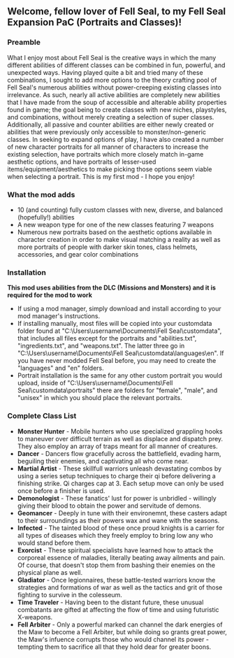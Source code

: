 ## Welcome, fellow lover of Fell Seal, to my Fell Seal Expansion PaC (Portraits and Classes)!

### Preamble
What I enjoy most about Fell Seal is the creative ways in which the many different abilities of different classes can be combined in fun, powerful, and unexpected ways. Having played quite a bit and tried many of these combinations, I sought to add more options to the theory crafting pool of Fell Seal's numerous abilities without power-creeping existing classes into irrelevance. As such, nearly all active abilities are completely new abilities that I have made from the soup of accessible and alterable ability properties found in game; the goal being to create classes with new niches, playstyles, and combinations, without merely creating a selection of super classes. Additionally, all passive and counter abilities are either newly created or abilities that were previously only accessible to monster/non-generic classes. In seeking to expand options of play, I have also created a number of new character portraits for all manner of characters to increase the existing selection, have portraits which more closely match in-game aesthetic options, and have portraits of lesser-used items/equipment/aesthetics to make picking those options seem viable when selecting a portrait. This is my first mod - I hope you enjoy!

### What the mod adds
* 10 (and counting) fully custom classes with new, diverse, and balanced (hopefully!) abilities  
* A new weapon type for one of the new classes featuring 7 weapons  
* Numerous new portraits based on the aesthetic options available in character creation in order to make visual matching a reality as well as more portraits of people with darker skin tones, class helmets, accessories, and gear color combinations

### Installation
**This mod uses abilities from the DLC (Missions and Monsters) and it is required for the mod to work**
* If using a mod manager, simply download and install according to your mod manager's instructions.
* If installing manually, most files will be copied into your customdata folder found at "C:\Users\username\Documents\Fell Seal\customdata", that includes all files except for the portraits and "abilities.txt", "ingredients.txt", and "weapons.txt". The latter three go in "C:\Users\username\Documents\Fell Seal\customdata\languages\en". If you have never modded Fell Seal before, you may need to create the "languages" and "en" folders.
* Portrait installation is the same for any other custom portrait you would upload, inside of "C:\Users\username\Documents\Fell Seal\customdata\portraits" there are folders for "female", "male", and "unisex" in which you should place the relevant portraits. 

### Complete Class List
* **Monster Hunter** - Mobile hunters who use specialized grappling hooks to maneuver over difficult terrain as well as displace and dispatch prey. They also employ an array of traps meant for all manner of creatures. 
* **Dancer** - Dancers flow gracefully across the battlefield, evading harm, beguiling their enemies, and captivating all who come near. 
* **Martial Artist** - These skillfull warriors unleash devastating combos by using a series setup techniques to charge their qi before delivering a finishing strike. Qi charges cap at 3. Each setup move can only be used once before a finisher is used. 
* **Demonologist** - These fanatics' lust for power is unbridled - willingly giving their blood to obtain the power and servitude of demons.
* **Geomancer** - Deeply in tune with their environemnt, these casters adapt to their surroundings as their powers wax and wane with the seasons.
* **Infected** - The tainted blood of these once proud knights is a carrier for all types of diseases which they freely employ to bring low any who would stand before them. 
* **Exorcist** - These spiritual specialists have learned how to attack the corporeal essence of maladies, literally beating away ailments and pain. Of course, that doesn't stop them from bashing their enemies on the physical plane as well.
* **Gladiator** - Once legionnaires, these battle-tested warriors know the strategies and formations of war as well as the tactics and grit of those fighting to survive in the colesseum. 
* **Time Traveler** - Having been to the distant future, these unusual combatants are gifted at affecting the flow of time and using futuristic X-weapons. 
* **Fell Arbiter** - Only a powerful marked can channel the dark energies of the Maw to become a Fell Arbiter, but while doing so grants great power, the Maw's infuence corrupts those who would channel its power - tempting them to sacrifice all that they hold dear for greater boons. 